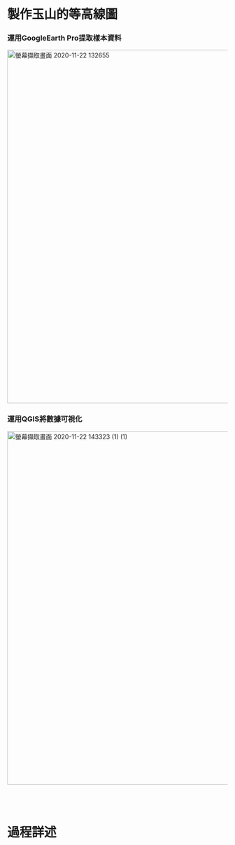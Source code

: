 # 製作玉山的等高線圖

### **運用GoogleEarth Pro提取樣本資料**

<img width="807" alt="螢幕擷取畫面 2020-11-22 132655" src="https://user-images.githubusercontent.com/66252302/99897261-00519400-2cd3-11eb-8db1-2d43230e641f.png">

### **運用QGIS將數據可視化**

<img width="807" alt="螢幕擷取畫面 2020-11-22 143323 (1) (1)" src="https://user-images.githubusercontent.com/66252302/99897368-d5b40b00-2cd3-11eb-94b5-f8b2238c5779.png">

<br><br/>
# 過程詳述

